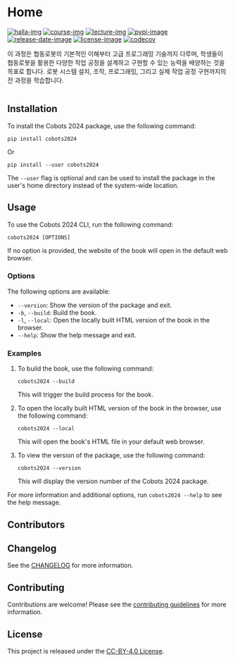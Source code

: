# Home

[![halla-img]][halla-url]
[![course-img]][course-url]
[![lecture-img]][lecture-url]
[![pypi-image]][pypi-url]
[![release-date-image]][release-url]
[![license-image]][license-url]
[![codecov][codecov-image]][codecov-url]

<!-- Links: -->

[halla-img]: https://img.shields.io/badge/CHU-halla.ai-blue
[halla-url]: https://halla.ai
[course-img]: https://img.shields.io/badge/course-entelecheia.ai-blue
[course-url]: https://course.entelecheia.ai
[lecture-img]: https://img.shields.io/badge/lecture-entelecheia.ai-blue
[lecture-url]: https://lecture.entelecheia.ai
[codecov-image]: https://codecov.io/gh/chu-aie/cobots-2024/branch/main/graph/badge.svg?token=IFGaRC86K7
[codecov-url]: https://codecov.io/gh/chu-aie/cobots-2024
[pypi-image]: https://img.shields.io/pypi/v/cobots2024
[license-image]: https://img.shields.io/github/license/chu-aie/cobots-2024
[license-url]: https://github.com/chu-aie/cobots-2024/blob/main/LICENSE
[version-image]: https://img.shields.io/github/v/release/chu-aie/cobots-2024?sort=semver
[release-date-image]: https://img.shields.io/github/release-date/chu-aie/cobots-2024
[release-url]: https://github.com/chu-aie/cobots-2024/releases
[jupyter-book-image]: https://jupyterbook.org/en/stable/_images/badge.svg
[repo-url]: https://github.com/chu-aie/cobots-2024
[pypi-url]: https://pypi.org/project/cobots2024
[docs-url]: https://cobots2024.halla.ai
[changelog]: https://github.com/chu-aie/cobots-2024/blob/main/CHANGELOG.md
[contributing guidelines]: https://github.com/chu-aie/cobots-2024/blob/main/CONTRIBUTING.md

<!-- Links: -->

이 과정은 협동로봇의 기본적인 이해부터 고급 프로그래밍 기술까지 다루며, 학생들이 협동로봇을 활용한 다양한 작업 공정을 설계하고 구현할 수 있는 능력을 배양하는 것을 목표로 합니다. 로봇 시스템 설치, 조작, 프로그래밍, 그리고 실제 작업 공정 구현까지의 전 과정을 학습합니다.

```{tableofcontents}

```

## Installation

To install the Cobots 2024 package, use the following command:

```
pip install cobots2024
```

Or

```
pip install --user cobots2024
```

The `--user` flag is optional and can be used to install the package in the user's home directory instead of the system-wide location.

## Usage

To use the Cobots 2024 CLI, run the following command:

```
cobots2024 [OPTIONS]
```

If no option is provided, the website of the book will open in the default web browser.

### Options

The following options are available:

- `--version`: Show the version of the package and exit.
- `-b`, `--build`: Build the book.
- `-l`, `--local`: Open the locally built HTML version of the book in the browser.
- `--help`: Show the help message and exit.

### Examples

1. To build the book, use the following command:

   ```
   cobots2024 --build
   ```

   This will trigger the build process for the book.

2. To open the locally built HTML version of the book in the browser, use the following command:

   ```
   cobots2024 --local
   ```

   This will open the book's HTML file in your default web browser.

3. To view the version of the package, use the following command:

   ```
   cobots2024 --version
   ```

   This will display the version number of the Cobots 2024 package.

For more information and additional options, run `cobots2024 --help` to see the help message.

## Contributors

<!-- ALL-CONTRIBUTORS-LIST:START - Do not remove or modify this section -->
<!-- prettier-ignore-start -->
<!-- markdownlint-disable -->

<!-- markdownlint-restore -->
<!-- prettier-ignore-end -->

<!-- ALL-CONTRIBUTORS-LIST:END -->

## Changelog

See the [CHANGELOG] for more information.

## Contributing

Contributions are welcome! Please see the [contributing guidelines] for more information.

## License

This project is released under the [CC-BY-4.0 License][license-url].
